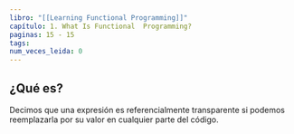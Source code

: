```yaml
---
libro: "[[Learning Functional Programming]]"
capítulo: 1. What Is Functional  Programming?
paginas: 15 - 15
tags: 
num_veces_leida: 0
---
```

## ¿Qué es?

Decimos que una expresión es referencialmente transparente si podemos reemplazarla por su valor en cualquier parte del código.

